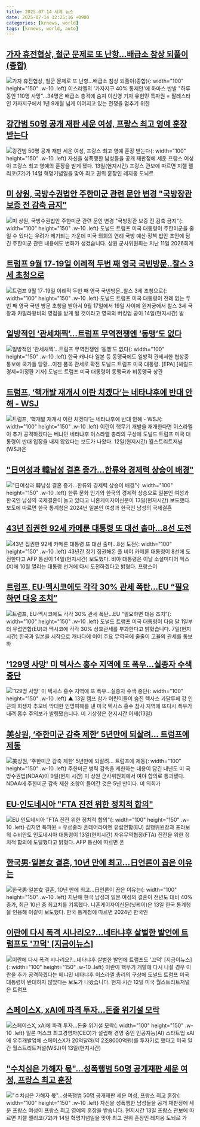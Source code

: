 ```yaml
---
title: 2025.07.14 세계 뉴스
date: 2025-07-14 12:25:16 +0900
categories: [krnews, world]
tags: [krnews, world, auto]
---
```

## [가자 휴전협상, 철군 문제로 또 난항…배급소 참상 되풀이(종합)](https://n.news.naver.com/mnews/article/001/0015504482)

![가자 휴전협상, 철군 문제로 또 난항…배급소 참상 되풀이(종합)](https://mimgnews.pstatic.net/image/origin/001/2025/07/13/15504482.jpg?type=nf220_150){: width="100" height="150" .w-10 .left}
이스라엘의 '가자지구 40% 통제안'에 하마스 반발 "하루 동안 110명 사망"…34명은 배급소 총격에 숨져 이신영 기자 유현민 특파원 = 팔레스타인 가자지구에서 1년 9개월 넘게 이어지고 있는 전쟁을 멈추기 위한

## [강간범 50명 공개 재판 세운 여성, 프랑스 최고 영예 훈장 받는다](https://n.news.naver.com/mnews/article/011/0004508718)

![강간범 50명 공개 재판 세운 여성, 프랑스 최고 영예 훈장 받는다](https://mimgnews.pstatic.net/image/origin/011/2025/07/14/4508718.jpg?type=nf220_150){: width="100" height="150" .w-10 .left}
자신을 성폭행한 남성들을 공개 재판정에 세운 프랑스 여성이 프랑스 최고 영예의 훈장을 받게 됐다. 13일(현지시간) 프랑스 관보에 따르면 지젤 펠리코(72)가 14일 혁명기념일을 맞아 최고 권위 훈장인 레지옹 도뇌르

## [미 상원, 국방수권법안 주한미군 관련 문안 변경 "국방장관 보증 전 감축 금지"](https://n.news.naver.com/mnews/article/422/0000759321)

![미 상원, 국방수권법안 주한미군 관련 문안 변경 "국방장관 보증 전 감축 금지"](https://mimgnews.pstatic.net/image/origin/422/2025/07/14/759321.jpg?type=nf220_150){: width="100" height="150" .w-10 .left}
도널드 트럼프 미국 대통령이 주한미군을 줄일 수 있다는 우려가 제기되는 가운데 미국 의회의 연례 국방 예산·정책 법안 초안에 담긴 주한미군 관련 내용에도 변화가 생겼습니다. 상원 군사위원회는 지난 11일 2026회계

## [트럼프 9월 17-19일 이례적 두번 째 영국 국빈방문..찰스 3세 초청으로](https://n.news.naver.com/mnews/article/003/0013360208)

![트럼프 9월 17-19일 이례적 두번 째 영국 국빈방문..찰스 3세 초청으로](https://mimgnews.pstatic.net/image/origin/003/2025/07/14/13360208.jpg?type=nf220_150){: width="100" height="150" .w-10 .left}
도널드 트럼프 미국 대통령이 전례 없는 두번 째 영국 국빈 방문 초청을 받아서 9월 17일에서 19일 사이에 윈저궁에서 찰스 3세 국왕과 카밀라왕비의 영접을 받게 될 것이라고 영국의 버킹엄 궁이 14일(현지시간) 발

## [일방적인 ‘관세채찍’…트럼프 무역전쟁엔 ‘동맹’도 없다](https://n.news.naver.com/mnews/article/016/0002498656)

![일방적인 ‘관세채찍’…트럼프 무역전쟁엔 ‘동맹’도 없다](https://mimgnews.pstatic.net/image/origin/016/2025/07/13/2498656.jpg?type=nf220_150){: width="100" height="150" .w-10 .left}
한국 캐나다 일본 등 동맹국에도 일방적 관세서한 협상중 통보에 국가들 당황…이젠 품목 관세로 확전 도널드 트럼프 미국 대통령. [EPA] [헤럴드경제=이정환 기자] 도널드 트럼프 미국 대통령이 동맹국과 비동맹국 상관

## [트럼프, ‘핵개발 재개시 이란 치겠다’는 네타냐후에 반대 안해 - WSJ](https://n.news.naver.com/mnews/article/081/0003557114)

![트럼프, ‘핵개발 재개시 이란 치겠다’는 네타냐후에 반대 안해 - WSJ](https://mimgnews.pstatic.net/image/origin/081/2025/07/13/3557114.jpg?type=nf220_150){: width="100" height="150" .w-10 .left}
이란이 핵무기 개발을 재개한다면 이스라엘이 추가 공격하겠다는 베냐민 네타냐후 이스라엘 총리의 구상에 도널드 트럼프 미국 대통령이 반대 입장을 내지 않았다는 보도가 나왔다. 12일(현지시간) 월스트리트저널(WSJ)은

## ["日여성과 韓남성 결혼 증가…한류와 경제력 상승이 배경"](https://n.news.naver.com/mnews/article/421/0008366883)

!["日여성과 韓남성 결혼 증가…한류와 경제력 상승이 배경"](https://mimgnews.pstatic.net/image/origin/421/2025/07/13/8366883.jpg?type=nf220_150){: width="100" height="150" .w-10 .left}
한류 문화 인기와 한국의 경제력 상승으로 일본인 여성과 한국인 남성의 국제결혼이 늘고 있다고 니혼게이자이신문이 13일(현지시간) 보도했다. 보도에 따르면 한국 통계청은 2024년 일본인 여성과 한국인 남성의 국제결혼

## [43년 집권한 92세 카메룬 대통령 또 대선 출마…8선 도전](https://n.news.naver.com/mnews/article/448/0000542206)

![43년 집권한 92세 카메룬 대통령 또 대선 출마…8선 도전](https://mimgnews.pstatic.net/image/origin/448/2025/07/14/542206.jpg?type=nf220_150){: width="100" height="150" .w-10 .left}
43년간 장기 집권해온 폴 비야 카메룬 대통령이 8선에 도전한다고 AFP 통신이 14일(현지시간) 보도했다. 비야 대통령은 이날 소셜미디어 엑스(X)에 10월 열리는 대통령 선거에 다시 도전하겠다고 밝혔다. 프랑스어

## [트럼프, EU·멕시코에도 각각 30% 관세 폭탄…EU “필요하면 대응 조치”](https://n.news.naver.com/mnews/article/449/0000314651)

![트럼프, EU·멕시코에도 각각 30% 관세 폭탄…EU “필요하면 대응 조치”](https://mimgnews.pstatic.net/image/origin/449/2025/07/13/314651.jpg?type=nf220_150){: width="100" height="150" .w-10 .left}
도널드 트럼프 미국 대통령이 다음 달 1일부터 유럽연합(EU)과 멕시코에 각각 30% 상호관세를 부과한다고 밝혔습니다. 7일(현지시간) 한국과 일본을 시작으로 캐나다에 이어 주요 무역국에 줄줄이 고율의 관세를 통보하

## ['129명 사망' 미 텍사스 홍수 지역에 또 폭우…실종자 수색 중단](https://n.news.naver.com/mnews/article/055/0001274782)

!['129명 사망' 미 텍사스 홍수 지역에 또 폭우…실종자 수색 중단](https://mimgnews.pstatic.net/image/origin/055/2025/07/14/1274782.jpg?type=nf220_150){: width="100" height="150" .w-10 .left}
▲ 13일 캠프 참가 어린이들이 숨진 텍사스 과달루페 강 인근의 희생자 추모비 막대한 인명피해를 낸 미국 텍사스 홍수 참사 지역에 또다시 폭우가 내려 홍수 주의보가 발령됐습니다. 미 기상청은 현지시간 어제(13일)

## [美상원, ‘주한미군 감축 제한’ 5년만에 되살려… 트럼프에 제동](https://n.news.naver.com/mnews/article/020/0003647652)

![美상원, ‘주한미군 감축 제한’ 5년만에 되살려… 트럼프에 제동](https://mimgnews.pstatic.net/image/origin/020/2025/07/14/3647652.jpg?type=nf220_150){: width="100" height="150" .w-10 .left}
주한미군 병력 감축을 제한하는 내용이 담긴 내년도 미 국방수권법(NDAA)이 9일(현지 시간) 미 상원 군사위원회에서 여야 합의로 통과됐다. NDAA에 주한미군 감축 제한 조항이 들어간 것은 5년 만이다. 미 의회가

## [EU·인도네시아 "FTA 진전 위한 정치적 합의"](https://n.news.naver.com/mnews/article/001/0015504687)

![EU·인도네시아 "FTA 진전 위한 정치적 합의"](https://mimgnews.pstatic.net/image/origin/001/2025/07/14/15504687.jpg?type=nf220_150){: width="100" height="150" .w-10 .left}
김지연 특파원 = 우르줄라 폰데어라이엔 유럽연합(EU) 집행위원장과 프라보워 수비안토 인도네시아 대통령이 13일(현지시간) 자유무역협정(FTA) 진전을 위한 정치적 합의에 도달했다고 밝혔다. AFP 통신에 따르면 폰

## [한국男·일본女 결혼, 10년 만에 최고…日언론이 꼽은 이유는](https://n.news.naver.com/mnews/article/025/0003454728)

![한국男·일본女 결혼, 10년 만에 최고…日언론이 꼽은 이유는](https://mimgnews.pstatic.net/image/origin/025/2025/07/13/3454728.jpg?type=nf220_150){: width="100" height="150" .w-10 .left}
지난해 한국 남성과 일본 여성의 결혼이 전년도 대비 40% 증가, 최근 10년 중 최고치를 기록했다. 니혼게이자이신문(닛케이)은 13일 한국 통계청을 인용해 이같이 보도했다. 한국 통계청에 따르면 2024년 한국인

## [이란에 다시 폭격 시나리오?...네타냐후 살벌한 발언에 트럼프도 '끄덕' [지금이뉴스]](https://n.news.naver.com/mnews/article/052/0002218279)

![이란에 다시 폭격 시나리오?...네타냐후 살벌한 발언에 트럼프도 '끄덕' [지금이뉴스]](https://mimgnews.pstatic.net/image/origin/052/2025/07/13/2218279.jpg?type=nf220_150){: width="100" height="150" .w-10 .left}
이란이 핵무기 개발에 다시 나설 경우 이란을 추가 공격하겠다는 베냐민 네타냐후 이스라엘 총리의 구상에 도널드 트럼프 미국 대통령이 반대하지 않았다는 보도가 나왔습니다. 현지 시간 12일 미국 월스트리트저널은 트럼프

## [스페이스X, xAI에 파격 투자…돈줄 위기설 모락](https://n.news.naver.com/mnews/article/277/0005622048)

![스페이스X, xAI에 파격 투자…돈줄 위기설 모락](https://mimgnews.pstatic.net/image/origin/277/2025/07/14/5622048.jpg?type=nf220_150){: width="100" height="150" .w-10 .left}
일론 머스크 최고경영자(CEO)가 설립해 경영 중인 인공지능(AI) 스타트업 xAI에 우주개발업체 스페이스X가 20억달러(약 2조8000억원)를 투자키로 했다고 미국 일간 월스트리트저널(WSJ)이 13일(현지시간)

## ["수치심은 가해자 몫"…성폭행범 50명 공개재판 세운 여성, 프랑스 최고 훈장](https://n.news.naver.com/mnews/article/422/0000759377)

!["수치심은 가해자 몫"…성폭행범 50명 공개재판 세운 여성, 프랑스 최고 훈장](https://mimgnews.pstatic.net/image/origin/422/2025/07/14/759377.jpg?type=nf220_150){: width="100" height="150" .w-10 .left}
자신을 성폭행한 남성들을 공개 재판정에 세운 프랑스 여성이 프랑스 최고 영예의 훈장을 받습니다. 현지시간 13일 프랑스 관보에 따르면 지젤 펠리코(72)가 14일 혁명기념일을 맞아 최고 권위 훈장인 레지옹 도뇌르 가

